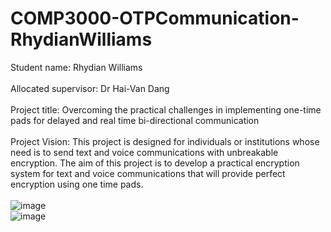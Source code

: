 # COMP3000-OTPCommunication-RhydianWilliams
Student name: Rhydian Williams <br>
<br>
Allocated supervisor: Dr Hai-Van Dang <br>
<br>
Project title: Overcoming the practical challenges in implementing one-time pads for delayed and real time bi-directional communication <br>
<br>
Project Vision: This project is designed for individuals or institutions whose need is to send text and voice communications with unbreakable encryption. The aim of this project is to develop a practical encryption system for text and voice communications that will provide perfect encryption using one time pads. <br>
<br>
![image](https://github.com/user-attachments/assets/b7bceddd-3127-4465-b07b-ffb6175984f7)
<br>
![image](https://github.com/user-attachments/assets/f04ec77f-db20-47e4-8fab-bb073b4693fe)





